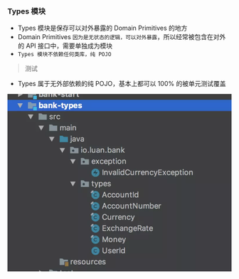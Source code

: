 ### Types 模块

* Types 模块是保存可以对外暴露的 Domain Primitives 的地方
* Domain Primitives `因为是无状态的逻辑，可以对外暴露`，所以经常被包含在对外的 API 接口中，需要单独成为模块
* `Types 模块不依赖任何类库，纯 POJO` 

> 测试
* Types 属于无外部依赖的纯 POJO，基本上都可以 100% 的被单元测试覆盖

![img.png](img.png)